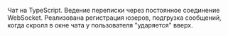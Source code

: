Чат на TypeScript. Ведение переписки через постоянное соединение WebSocket. Реализована регистрация юзеров, подгрузка сообщений, когда скролл в окне чата у пользователя "ударяется" вверх.

